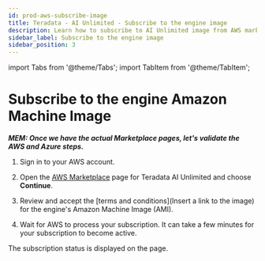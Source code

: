 ```yaml
---
id: prod-aws-subscribe-image
title: Teradata - AI Unlimited - Subscribe to the engine image
description: Learn how to subscribe to AI Unlimited image from AWS marketplace.
sidebar_label: Subscribe to the engine image	
sidebar_position: 3
---
```

import Tabs from '@theme/Tabs';
import TabItem from '@theme/TabItem';

# Subscribe to the engine Amazon Machine Image

***MEM: Once we have the actual Marketplace pages, let's validate the AWS and Azure steps.***

1. Sign in to your AWS account.

2. Open the [AWS Marketplace](https://aws.amazon.com/marketplace) page for Teradata AI Unlimited and choose **Continue**.

3. Review and accept the [terms and conditions](Insert a link to the image) for the engine's Amazon Machine Image (AMI). 

4. Wait for AWS to process your subscription. It can take a few minutes for your subscription to become active.
  
  The subscription status is displayed on the page. 